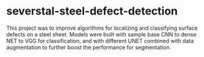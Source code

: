 # severstal-steel-defect-detection
This project was to improve algorithms for localizing and classifying surface defects on a steel sheet. Models were built with sample base CNN to dense NET to VGG for classification, and with different UNET combined with data augmentation to further boost the performance for segmentation.   
